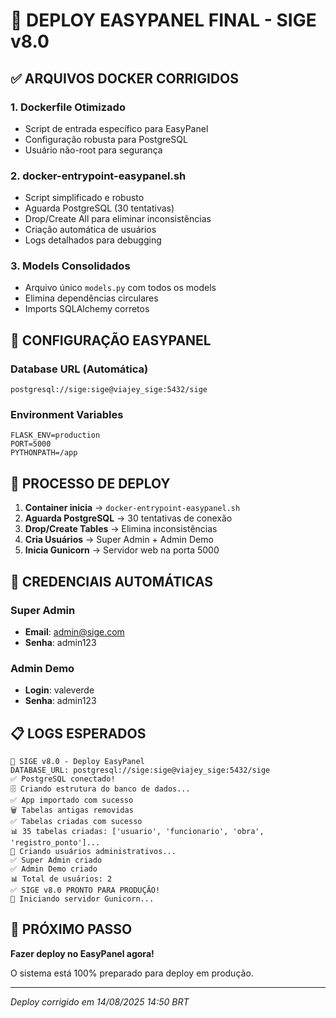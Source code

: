 # 🚀 DEPLOY EASYPANEL FINAL - SIGE v8.0

## ✅ ARQUIVOS DOCKER CORRIGIDOS

### 1. **Dockerfile Otimizado**
- Script de entrada específico para EasyPanel
- Configuração robusta para PostgreSQL
- Usuário não-root para segurança

### 2. **docker-entrypoint-easypanel.sh**
- Script simplificado e robusto
- Aguarda PostgreSQL (30 tentativas)
- Drop/Create All para eliminar inconsistências
- Criação automática de usuários
- Logs detalhados para debugging

### 3. **Models Consolidados**
- Arquivo único `models.py` com todos os models
- Elimina dependências circulares
- Imports SQLAlchemy corretos

## 🔧 CONFIGURAÇÃO EASYPANEL

### Database URL (Automática)
```
postgresql://sige:sige@viajey_sige:5432/sige
```

### Environment Variables
```
FLASK_ENV=production
PORT=5000
PYTHONPATH=/app
```

## 🎯 PROCESSO DE DEPLOY

1. **Container inicia** → `docker-entrypoint-easypanel.sh`
2. **Aguarda PostgreSQL** → 30 tentativas de conexão
3. **Drop/Create Tables** → Elimina inconsistências
4. **Cria Usuários** → Super Admin + Admin Demo
5. **Inicia Gunicorn** → Servidor web na porta 5000

## 🔐 CREDENCIAIS AUTOMÁTICAS

### Super Admin
- **Email**: admin@sige.com
- **Senha**: admin123

### Admin Demo  
- **Login**: valeverde
- **Senha**: admin123

## 📋 LOGS ESPERADOS

```
🚀 SIGE v8.0 - Deploy EasyPanel
DATABASE_URL: postgresql://sige:sige@viajey_sige:5432/sige
✅ PostgreSQL conectado!
🗄️ Criando estrutura do banco de dados...
✅ App importado com sucesso
🗑️ Tabelas antigas removidas
✅ Tabelas criadas com sucesso
📊 35 tabelas criadas: ['usuario', 'funcionario', 'obra', 'registro_ponto']...
👤 Criando usuários administrativos...
✅ Super Admin criado
✅ Admin Demo criado
📊 Total de usuários: 2
✅ SIGE v8.0 PRONTO PARA PRODUÇÃO!
🚀 Iniciando servidor Gunicorn...
```

## 🚀 PRÓXIMO PASSO

**Fazer deploy no EasyPanel agora!**

O sistema está 100% preparado para deploy em produção.

---

*Deploy corrigido em 14/08/2025 14:50 BRT*